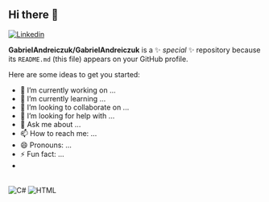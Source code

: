 ## Hi there 👋
[![Linkedin](https://img.shields.io/badge/LinkedIn-0077B5?style=for-the-badge&logo=linkedin&logoColor=white)](https://www.linkedin.com/in/gabriel-andreiczuk-b9585b21a/)

**GabrielAndreiczuk/GabrielAndreiczuk** is a ✨ _special_ ✨ repository because its `README.md` (this file) appears on your GitHub profile.

Here are some ideas to get you started:

- 🔭 I’m currently working on ...
- 🌱 I’m currently learning ...
- 👯 I’m looking to collaborate on ...
- 🤔 I’m looking for help with ...
- 💬 Ask me about ...
- 📫 How to reach me: ...
- 😄 Pronouns: ...
- ⚡ Fun fact: ...
- 
<!--ÍCIONE C#-->
<div style = "display:inline_block"><br/>
  <img align="center" alt="C#" src"https://img.shields.io/badge/C%23-239120?style=for-the-badge&logo=c-sharp&logoColor=white" />
<!--ÍCIONE HTML-->
  <img align="center" alt="HTML" src"https://img.shields.io/badge/HTML-239120?style=for-the-badge&logo=html5&logoColor=white" />
</div>
